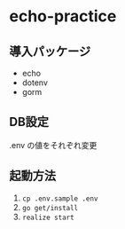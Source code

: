 # echo-practice

## 導入パッケージ
- echo
- dotenv
- gorm

## DB設定
.env の値をそれぞれ変更

## 起動方法
1. `cp .env.sample .env`
2. `go get/install`
3. `realize start`
